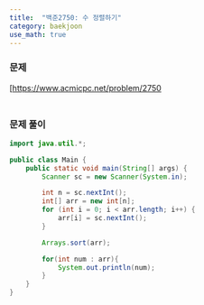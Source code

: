 ```yaml
---
title:  "백준2750: 수 정렬하기"
category: baekjoon
use_math: true
---
```




### 문제

[https://www.acmicpc.net/problem/2750



### <br>문제 풀이

```java
import java.util.*;

public class Main {
    public static void main(String[] args) {
        Scanner sc = new Scanner(System.in);

        int n = sc.nextInt();
        int[] arr = new int[n];
        for (int i = 0; i < arr.length; i++) {
            arr[i] = sc.nextInt();
        }

        Arrays.sort(arr);

        for(int num : arr){
            System.out.println(num);
        }
    }
}
```


